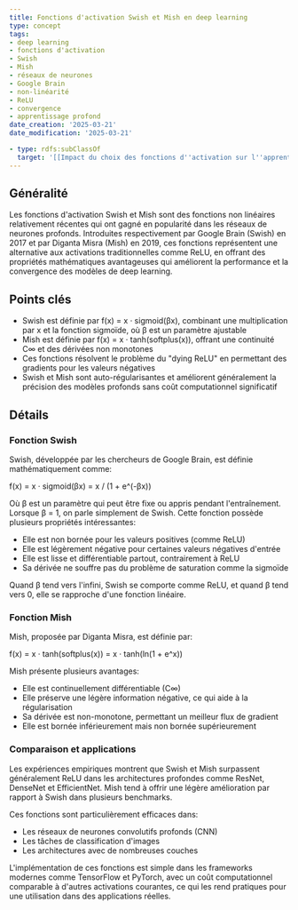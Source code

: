 ```yaml
---
title: Fonctions d'activation Swish et Mish en deep learning
type: concept
tags:
- deep learning
- fonctions d'activation
- Swish
- Mish
- réseaux de neurones
- Google Brain
- non-linéarité
- ReLU
- convergence
- apprentissage profond
date_creation: '2025-03-21'
date_modification: '2025-03-21'

- type: rdfs:subClassOf
  target: '[[Impact du choix des fonctions d''activation sur l''apprentissage profond]]'
---
```


## Généralité

Les fonctions d'activation Swish et Mish sont des fonctions non linéaires relativement récentes qui ont gagné en popularité dans les réseaux de neurones profonds. Introduites respectivement par Google Brain (Swish) en 2017 et par Diganta Misra (Mish) en 2019, ces fonctions représentent une alternative aux activations traditionnelles comme ReLU, en offrant des propriétés mathématiques avantageuses qui améliorent la performance et la convergence des modèles de deep learning.

## Points clés

- Swish est définie par f(x) = x · sigmoid(βx), combinant une multiplication par x et la fonction sigmoïde, où β est un paramètre ajustable
- Mish est définie par f(x) = x · tanh(softplus(x)), offrant une continuité C∞ et des dérivées non monotones
- Ces fonctions résolvent le problème du "dying ReLU" en permettant des gradients pour les valeurs négatives
- Swish et Mish sont auto-régularisantes et améliorent généralement la précision des modèles profonds sans coût computationnel significatif

## Détails

### Fonction Swish

Swish, développée par les chercheurs de Google Brain, est définie mathématiquement comme:

f(x) = x · sigmoid(βx) = x / (1 + e^(-βx))

Où β est un paramètre qui peut être fixe ou appris pendant l'entraînement. Lorsque β = 1, on parle simplement de Swish. Cette fonction possède plusieurs propriétés intéressantes:

- Elle est non bornée pour les valeurs positives (comme ReLU)
- Elle est légèrement négative pour certaines valeurs négatives d'entrée
- Elle est lisse et différentiable partout, contrairement à ReLU
- Sa dérivée ne souffre pas du problème de saturation comme la sigmoïde

Quand β tend vers l'infini, Swish se comporte comme ReLU, et quand β tend vers 0, elle se rapproche d'une fonction linéaire.

### Fonction Mish

Mish, proposée par Diganta Misra, est définie par:

f(x) = x · tanh(softplus(x)) = x · tanh(ln(1 + e^x))

Mish présente plusieurs avantages:

- Elle est continuellement différentiable (C∞)
- Elle préserve une légère information négative, ce qui aide à la régularisation
- Sa dérivée est non-monotone, permettant un meilleur flux de gradient
- Elle est bornée inférieurement mais non bornée supérieurement

### Comparaison et applications

Les expériences empiriques montrent que Swish et Mish surpassent généralement ReLU dans les architectures profondes comme ResNet, DenseNet et EfficientNet. Mish tend à offrir une légère amélioration par rapport à Swish dans plusieurs benchmarks.

Ces fonctions sont particulièrement efficaces dans:
- Les réseaux de neurones convolutifs profonds (CNN)
- Les tâches de classification d'images
- Les architectures avec de nombreuses couches

L'implémentation de ces fonctions est simple dans les frameworks modernes comme TensorFlow et PyTorch, avec un coût computationnel comparable à d'autres activations courantes, ce qui les rend pratiques pour une utilisation dans des applications réelles.